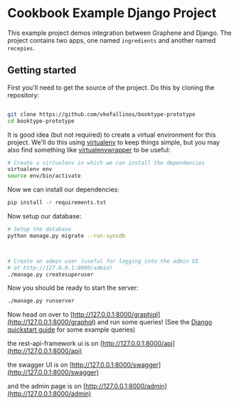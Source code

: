 Cookbook Example Django Project
===============================

This example project demos integration between Graphene and Django.
The project contains two apps, one named `ingredients` and another
named `recepies`.

Getting started
---------------

First you'll need to get the source of the project. Do this by cloning the
repository:

```bash

git clone https://github.com/vkefallinos/booktype-prototype
cd booktype-prototype
```

It is good idea (but not required) to create a virtual environment
for this project. We'll do this using
[virtualenv](http://docs.python-guide.org/en/latest/dev/virtualenvs/)
to keep things simple,
but you may also find something like
[virtualenvwrapper](https://virtualenvwrapper.readthedocs.org/en/latest/)
to be useful:

```bash
# Create a virtualenv in which we can install the dependencies
virtualenv env
source env/bin/activate
```

Now we can install our dependencies:

```bash
pip install -r requirements.txt
```

Now setup our database:

```bash
# Setup the database
python manage.py migrate --run-syncdb



# Create an admin user (useful for logging into the admin UI
# at http://127.0.0.1:8000/admin)
./manage.py createsuperuser
```

Now you should be ready to start the server:

```bash
./manage.py runserver
```

Now head on over to
[http://127.0.0.1:8000/graphiql](http://127.0.0.1:8000/graphql)
and run some queries!
(See the [Django quickstart guide](http://graphene-python.org/docs/quickstart-django/)
for some example queries)


the rest-api-framework ui is on
[http://127.0.0.1:8000/api](http://127.0.0.1:8000/api)


the swagger UI is on
[http://127.0.0.1:8000/swagger](http://127.0.0.1:8000/swagger)


and the admin page is on 
[http://127.0.0.1:8000/admin](http://127.0.0.1:8000/admin)

